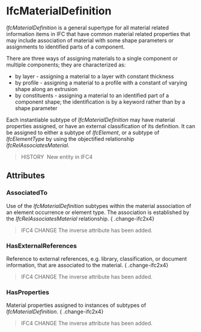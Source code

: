 # IfcMaterialDefinition

_IfcMaterialDefinition_ is a general supertype for all material related information items in IFC that have common material related properties that may include association of material with some shape parameters or assignments to identified parts of a component.

There are three ways of assigning materials to a single component or multiple components; they are characterized as:

* by layer - assigning a material to a layer with constant thickness
* by profile - assigning a material to a profile with a constant of varying shape along an extrusion
* by constituents - assigning a material to an identified part of a component shape; the identification is by a keyword rather than by a shape parameter

Each instantiable subtype of _IfcMaterialDefinition_ may have material properties assigned, or have an external classification of its definition. It can be assigned to either a subtype of _IfcElement_, or a subtype of _IfcElementType_ by using the objectified relationship _IfcRelAssociatesMaterial_.

> HISTORY  New entity in IFC4

## Attributes

### AssociatedTo
Use of the _IfcMaterialDefinition_ subtypes within the material association of an element occurrence or element type. The association is established by the _IfcRelAssociatesMaterial_ relationship.
{ .change-ifc2x4}
> IFC4 CHANGE The inverse attribute has been added.

### HasExternalReferences
Reference to external references, e.g. library, classification, or document information, that are associated to the material.
{ .change-ifc2x4}
> IFC4 CHANGE The inverse attribute has been added.

### HasProperties
Material properties assigned to instances of subtypes of _IfcMaterialDefinition_.
{ .change-ifc2x4}
> IFC4 CHANGE The inverse attribute has been added.
